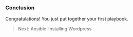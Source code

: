 ### Conclusion

Congratulations! You just put together your first playbook.

>Next: Ansible-Installing Wordpress
